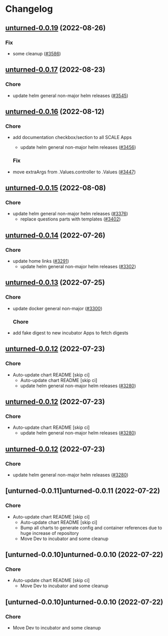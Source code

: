 # Changelog



## [unturned-0.0.19](https://github.com/truecharts/charts/compare/unturned-0.0.17...unturned-0.0.19) (2022-08-26)

### Fix

- some cleanup ([#3586](https://github.com/truecharts/charts/issues/3586))




## [unturned-0.0.17](https://github.com/truecharts/charts/compare/unturned-0.0.16...unturned-0.0.17) (2022-08-23)

### Chore

- update helm general non-major helm releases ([#3545](https://github.com/truecharts/charts/issues/3545))




## [unturned-0.0.16](https://github.com/truecharts/charts/compare/unturned-0.0.15...unturned-0.0.16) (2022-08-12)

### Chore

- add documentation checkbox/section to all SCALE Apps
  - update helm general non-major helm releases ([#3456](https://github.com/truecharts/charts/issues/3456))

  ### Fix

- move extraArgs from .Values.controller to .Values ([#3447](https://github.com/truecharts/charts/issues/3447))




## [unturned-0.0.15](https://github.com/truecharts/charts/compare/unturned-0.0.14...unturned-0.0.15) (2022-08-08)

### Chore

- update helm general non-major helm releases ([#3376](https://github.com/truecharts/charts/issues/3376))
  - replace questions parts with templates ([#3402](https://github.com/truecharts/charts/issues/3402))




## [unturned-0.0.14](https://github.com/truecharts/apps/compare/unturned-0.0.13...unturned-0.0.14) (2022-07-26)

### Chore

- update home links ([#3291](https://github.com/truecharts/apps/issues/3291))
  - update helm general non-major helm releases ([#3302](https://github.com/truecharts/apps/issues/3302))




## [unturned-0.0.13](https://github.com/truecharts/apps/compare/unturned-0.0.12...unturned-0.0.13) (2022-07-25)

### Chore

- update docker general non-major ([#3300](https://github.com/truecharts/apps/issues/3300))

  ### Chore

- add fake digest to new incubator Apps to fetch digests




## [unturned-0.0.12](https://github.com/truecharts/apps/compare/unturned-0.0.11...unturned-0.0.12) (2022-07-23)

### Chore

- Auto-update chart README [skip ci]
  - Auto-update chart README [skip ci]
  - update helm general non-major helm releases ([#3280](https://github.com/truecharts/apps/issues/3280))




## [unturned-0.0.12](https://github.com/truecharts/apps/compare/unturned-0.0.11...unturned-0.0.12) (2022-07-23)

### Chore

- Auto-update chart README [skip ci]
  - update helm general non-major helm releases ([#3280](https://github.com/truecharts/apps/issues/3280))




## [unturned-0.0.12](https://github.com/truecharts/apps/compare/unturned-0.0.11...unturned-0.0.12) (2022-07-23)

### Chore

- update helm general non-major helm releases ([#3280](https://github.com/truecharts/apps/issues/3280))




## [unturned-0.0.11]unturned-0.0.11 (2022-07-22)

### Chore

- Auto-update chart README [skip ci]
  - Auto-update chart README [skip ci]
  - Bump all charts to generate config and container references due to huge increase of repository
  - Move Dev to incubator and some cleanup




## [unturned-0.0.10]unturned-0.0.10 (2022-07-22)

### Chore

- Auto-update chart README [skip ci]
  - Move Dev to incubator and some cleanup




## [unturned-0.0.10]unturned-0.0.10 (2022-07-22)

### Chore

- Move Dev to incubator and some cleanup
